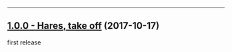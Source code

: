 ---

## [1.0.0 - Hares, take off](https://github.com/harryzjm/SMWaterFlowLayout/releases/tag/1.0.0) (2017-10-17)

first release